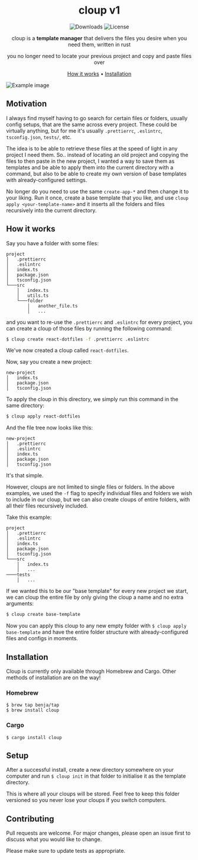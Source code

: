 <div align="center">

# cloup v1

![Downloads][downloads-badge]
![License][license-badge]

cloup is a **template manager** that delivers the files you desire when you need them, written in rust

you no longer need to locate your previous project and copy and paste files over

[How it works](#how-it-works) •
[Installation](#installation)

</div>

![Example image][image]

## Motivation

I always find myself having to go search for certain files or folders, usually config setups, that are the same across every project. These could be virtually anything, but for me it's usually `.prettierrc`, `.eslintrc`, `tsconfig.json`, `tests/`, etc.

The idea is to be able to retrieve these files at the speed of light in any project I need them. So.. instead of locating an old project and copying the files to then paste in the new project, I wanted a way to save them as templates and be able to apply them into the current directory with a command, but also to be able to create my own version of base templates with already-configured settings.

No longer do you need to use the same `create-app-*` and then change it to your liking. Run it once, create a base template that you like, and use `cloup apply <your-template-name>` and it inserts all the folders and files recursively into the current directory.

## How it works

Say you have a folder with some files:

```
project
│   .prettierrc
│   .eslintrc
│   index.ts
│   package.json
│   tsconfig.json
└───src
    │   index.ts
    │   utils.ts
    └───folder
        │   another_file.ts
        │   ...
```

and you want to re-use the `.prettierrc` and `.eslintrc` for every project, you can create a cloup of those files by running the following command:

```sh
$ cloup create react-dotfiles -f .prettierrc .eslintrc
```

We've now created a cloup called `react-dotfiles`.

Now, say you create a new project:

```
new-project
│   index.ts
│   package.json
│   tsconfig.json
```

To apply the cloup in this directory, we simply run this command in the same directory:

```sh
$ cloup apply react-dotfiles
```

And the file tree now looks like this:

```
new-project
│   .prettierrc
│   .eslintrc
│   index.ts
│   package.json
│   tsconfig.json
```

It's that simple.

However, cloups are not limited to single files or folders. In the above examples, we used the `-f` flag to specify individual files and folders we wish to include in our cloup, but we can also create cloups of entire folders, with all their files recursively included.

Take this example:

```
project
│   .prettierrc
│   .eslintrc
│   index.ts
│   package.json
│   tsconfig.json
└───src
    │   index.ts
    │   ...
────tests
    │   ...
```

If we wanted this to be our "base template" for every new project we start, we can cloup the entire file by only giving the cloup a name and no extra arguments:

```sh
$ cloup create base-template
```

Now you can apply this cloup to any new empty folder with `$ cloup apply base-template` and have the entire folder structure with already-configured files and configs in moments.

## Installation

Cloup is currently only available through Homebrew and Cargo. Other methods of installation are on the way!

### Homebrew

```
$ brew tap benja/tap
$ brew install cloup
```

### Cargo

```
$ cargo install cloup
```

## Setup

After a successful install, create a new directory somewhere on your computer and run `$ cloup init` in that folder to initialise it as the template directory.

This is where all your cloups will be stored. Feel free to keep this folder versioned so you never lose your cloups if you switch computers.

## Contributing

Pull requests are welcome. For major changes, please open an issue first to discuss what you would like to change.

Please make sure to update tests as appropriate.

[downloads-badge]: https://img.shields.io/github/downloads/benja/cloup/total?color=bright-green&style=flat-square
[license-badge]: https://img.shields.io/github/license/benja/cloup?style=flat-square
[image]: contrib/example.png
